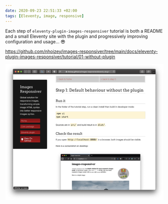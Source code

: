 ```yaml
---
date: 2020-09-23 22:51:33 +02:00
tags: [Eleventy, image, responsive]
---
```


Each step of `eleventy-plugin-images-responsiver` tutorial is both a README and a small Eleventy site with the plugin and progressively improving configuration and usage… 😎

https://github.com/nhoizey/images-responsiver/tree/main/docs/eleventy-plugin-images-responsiver/tutorial/01-without-plugin

![A screenshot of the tutorial's first step](eleventy-plugin-images-responsiver-tutorial-step-1.png)
